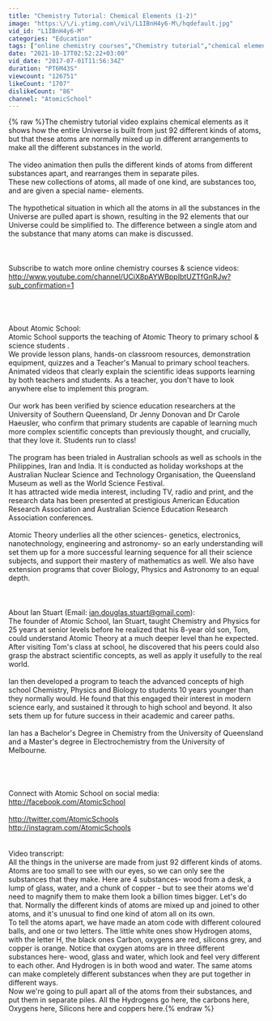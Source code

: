 ```yaml
---
title: "Chemistry Tutorial: Chemical Elements (1-2)"
image: "https:\/\/i.ytimg.com\/vi\/L1IBnH4y6-M\/hqdefault.jpg"
vid_id: "L1IBnH4y6-M"
categories: "Education"
tags: ["online chemistry courses","Chemistry tutorial","chemical elements"]
date: "2021-10-17T02:52:22+03:00"
vid_date: "2017-07-01T11:56:34Z"
duration: "PT6M43S"
viewcount: "126751"
likeCount: "1707"
dislikeCount: "86"
channel: "AtomicSchool"
---
```

{% raw %}The chemistry tutorial video explains chemical elements as it shows how the entire Universe is built from just 92 different kinds of atoms, but that these atoms are normally mixed up in different arrangements to make all the different substances in the world.<br /><br />The video animation then pulls the different kinds of atoms from different substances apart, and rearranges them in separate piles. <br />These new collections of atoms, all made of one kind, are substances too, and are given a special name- elements.<br /><br />The hypothetical situation in which all the atoms in all the substances in the Universe are pulled apart is shown, resulting in the 92 elements that our Universe could be simplified to.  The difference between a single atom and the substance that many atoms can make is discussed.<br /><br /><br /><br />Subscribe to watch more online chemistry courses &amp; science videos:<br /><a rel="nofollow" target="blank" href="http://www.youtube.com/channel/UCiX8pAYWBppIbtUZTfGnRJw?sub_confirmation=1">http://www.youtube.com/channel/UCiX8pAYWBppIbtUZTfGnRJw?sub_confirmation=1</a><br /><br /><br /><br /><br />About Atomic School:<br />Atomic School supports the teaching of Atomic Theory to primary school &amp; science students .<br />We provide lesson plans, hands-on classroom resources, demonstration equipment, quizzes and a Teacher's Manual to primary school teachers. Animated videos that clearly explain the scientific ideas supports learning by both teachers and students. As a teacher, you don't have to look anywhere else to implement this program.<br /><br />Our work has been verified by science education researchers at the University of Southern Queensland, Dr Jenny Donovan and Dr Carole Haeusler, who confirm that primary students are capable of learning much more complex scientific concepts than previously thought, and crucially, that they love it. Students run to class!<br /><br />The program has been trialed in Australian schools as well as schools in the Philippines, Iran and India. It is conducted as holiday workshops at the Australian Nuclear Science and Technology Organisation, the Queensland Museum as well as the World Science Festival.<br />It has attracted wide media interest, including TV, radio and print, and the research data has been presented at prestigious American Education Research Association and Australian Science Education Research Association conferences. <br /><br />Atomic Theory underlies all the other sciences- genetics, electronics, nanotechnology, engineering and astronomy- so an early understanding will set them up for a more successful learning sequence for all their science subjects, and support their mastery of mathematics as well. We also have extension programs that cover Biology, Physics and Astronomy to an equal depth.<br /><br /><br /><br />About Ian Stuart (Email: ian.douglas.stuart@gmail.com):<br />The founder of Atomic School, Ian Stuart, taught Chemistry and Physics for 25 years at senior levels before he realized that his 8-year old son, Tom, could understand Atomic Theory at a much deeper level than he expected. After visiting Tom's class at school, he discovered that his peers could also grasp the abstract scientific concepts, as well as apply it usefully to the real world.<br /><br />Ian then developed a program to teach the advanced concepts of high school Chemistry, Physics and Biology to students 10 years younger than they normally would. He found that this engaged their interest in modern science early, and sustained it through to high school and beyond. It also sets them up for future success in their academic and career paths.<br /><br />Ian has a Bachelor's Degree in Chemistry from the University of Queensland and a Master's degree in Electrochemistry from the University of Melbourne.<br /><br /><br /><br /><br />Connect with Atomic School on social media:<br /><a rel="nofollow" target="blank" href="http://facebook.com/AtomicSchool">http://facebook.com/AtomicSchool</a><br /><br /><a rel="nofollow" target="blank" href="http://twitter.com/AtomicSchools">http://twitter.com/AtomicSchools</a><br /><a rel="nofollow" target="blank" href="http://instagram.com/AtomicSchools">http://instagram.com/AtomicSchools</a><br /><br /><br />Video transcript:<br />All the things in the universe are made from just 92 different kinds of atoms.  Atoms are too small to see with our eyes, so we can only see the substances that they make.  Here are 4 substances- wood from a desk, a lump of glass, water, and a chunk of copper - but to see their atoms we'd need to magnify them to make them look a billion times bigger.  Let's do that.  Normally the different kinds of atoms are mixed up and joined to other atoms, and it's unusual to find one kind of atom all on its own.  <br />To tell the atoms apart, we have made an atom code with different coloured balls, and one or two letters.  The little white ones show Hydrogen atoms, with the letter H, the black ones Carbon, oxygens are red, silicons grey, and copper is orange.  Notice that oxygen atoms are  in three different substances here- wood, glass and water, which look and feel very different to each other.  And Hydrogen is in both wood and water.  The same atoms can make completely different substances when they are put together in different ways. <br />Now we're going to pull apart all of the atoms from their substances, and put them in separate piles.  All the Hydrogens go here, the carbons here, Oxygens here, Silicons here and coppers here.{% endraw %}
